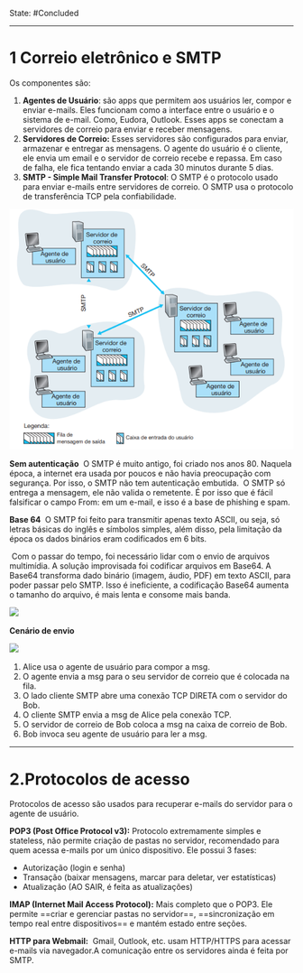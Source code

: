 State: #Concluded 

___
# 1 Correio eletrônico e SMTP

Os componentes são:

1. **Agentes de Usuário**: são apps que permitem aos usuários ler, compor e enviar e-mails. Eles funcionam como a interface entre o usuário e o sistema de e-mail. Como, Eudora, Outlook. Esses apps se conectam a servidores de correio para enviar e receber mensagens.
2. **Servidores de Correio:** Esses servidores são configurados para enviar, armazenar e entregar as mensagens. O agente do usuário é o cliente, ele envia um email e o servidor de correio recebe e repassa. Em caso de falha, ele fica tentando enviar a cada 30 minutos durante 5 dias.
3. **SMTP - Simple Mail Transfer Protocol**: O SMTP é o protocolo usado para enviar e-mails entre servidores de correio. O SMTP usa o protocolo de transferência TCP pela confiabilidade.

![Pasted image 20250508163157](../../attachments/Pasted%20image%2020250508163157.png)

**Sem autenticação**
 O SMTP é muito antigo, foi criado nos anos 80. Naquela época, a internet era usada por poucos e não havia preocupação com segurança. Por isso, o SMTP não tem autenticação embutida.  O SMTP só entrega a mensagem, ele não valida o remetente. É por isso que é fácil falsificar o campo From: em um e-mail, e isso é a base de phishing e spam.

**Base 64**
 O SMTP foi feito para transmitir apenas texto ASCII, ou seja, só letras básicas do inglês e símbolos simples, além disso, pela limitação da época os dados binários eram codificados em 6 bits.

 Com o passar do tempo, foi necessário lidar com o envio de arquivos multimídia. A solução improvisada foi codificar arquivos em Base64. A Base64 transforma dado binário (imagem, áudio, PDF) em texto ASCII, para poder passar pelo SMTP. Isso é ineficiente, a codificação Base64 aumenta o tamanho do arquivo, é mais lenta e consome mais banda.

![](https://lh7-rt.googleusercontent.com/docsz/AD_4nXewaT_qePpqMoVaf6vqhOVRCzf2d3PUYVOgIvLz7oKnDMV6rSwt8mDnvQ2myeVwQPmu0WvbFXJoVwDhOdWwBhQkd1w_cPHbgOKcSND-pEXymqGKo6Y537QoCGO2xVSXBKC6Cg6aoQ?key=HrOhHC0_-ked6RNCpQ0o3PZn)

**Cenário de envio**

![](https://lh7-rt.googleusercontent.com/docsz/AD_4nXfm8utei6yDoNeXLzDA12hupmUBBnyJTQd0dGQjgxEfGAzxG-yICVSBXC0nKzP7b8MoC-SHb-0NbddaVD3hkSJNGeNDkOVNQjIWdvoSX26UtuX57t1sr_3oqcNoO2uGb18H4FYOOQ?key=HrOhHC0_-ked6RNCpQ0o3PZn)

1) Alice usa o agente de usuário para compor a msg.
2) O agente envia a msg para o seu servidor de correio que é colocada na fila.
3) O lado cliente SMTP abre uma conexão TCP DIRETA com o servidor do Bob.
4) O cliente SMTP envia a msg de Alice pela conexão TCP.
5) O servidor de correio de Bob coloca a msg na caixa de correio de Bob.
6) Bob invoca seu agente de usuário para ler a msg.
---
# 2.Protocolos de acesso

Protocolos de acesso são usados para recuperar e-mails do servidor para o agente de usuário.

**POP3 (Post Office Protocol v3):** Protocolo extremamente simples e stateless, não permite criação de pastas no servidor, recomendado para quem acessa e-mails por um único dispositivo. Ele possui 3 fases:
- Autorização (login e senha)
- Transação (baixar mensagens, marcar para deletar, ver estatísticas)
- Atualização (AO SAIR, é feita as atualizações)

**IMAP (Internet Mail Access Protocol):** Mais completo que o POP3. Ele permite ==criar e gerenciar pastas no servidor==, ==sincronização em tempo real entre dispositivos== e mantém estado entre seções.

**HTTP para Webmail:**  Gmail, Outlook, etc. usam HTTP/HTTPS para acessar e-mails via navegador.A comunicação entre os servidores ainda é feita por SMTP.

